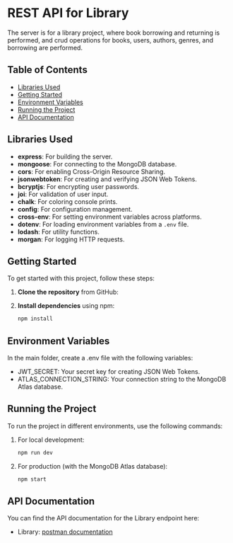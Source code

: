 # REST API for Library

The server is for a library project, where book borrowing and returning is performed, and crud operations for books, users, authors, genres, and borrowing are performed.

## Table of Contents

- [Libraries Used](#libraries-used)
- [Getting Started](#getting-started)
- [Environment Variables](#environment-variables)
- [Running the Project](#running-the-project)
- [API Documentation](#api-documentation)

## Libraries Used
- **express**: For building the server.
-  **mongoose**: For connecting to the MongoDB database.
-  **cors**: For enabling Cross-Origin Resource Sharing.
-  **jsonwebtoken**: For creating and verifying JSON Web Tokens.
- **bcryptjs**: For encrypting user passwords.
-  **joi**: For validation of user input.
- **chalk**: For coloring console prints.
- **config**: For configuration management.
- **cross-env**: For setting environment variables across platforms.
- **dotenv**: For loading environment variables from a `.env` file.
- **lodash**: For utility functions.
- **morgan**: For logging HTTP requests.

## Getting Started

To get started with this project, follow these steps:

1. **Clone the repository** from GitHub:

2. **Install dependencies** using npm:
   ```bash
   npm install
   
## Environment Variables
In the main folder, create a .env file with the following variables:
- JWT_SECRET: Your secret key for creating JSON Web Tokens.
- ATLAS_CONNECTION_STRING: Your connection string to the MongoDB Atlas database.

## Running the Project
To run the project in different environments, use the following commands:
1. For local development:
   ```bash
   npm run dev
2. For production (with the MongoDB Atlas database):
   ```bash
   npm start    
## API Documentation
You can find the API documentation for the Library endpoint here:

- Library: [postman documentation](https://documenter.getpostman.com/view/38195820/2sAYBXCWv5)




